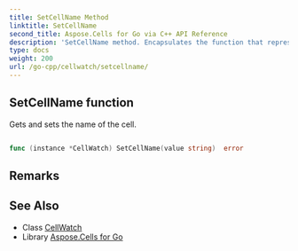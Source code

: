 ```yaml
---
title: SetCellName Method 
linktitle: SetCellName
second_title: Aspose.Cells for Go via C++ API Reference
description: 'SetCellName method. Encapsulates the function that represents setcellname in Go.'
type: docs
weight: 200
url: /go-cpp/cellwatch/setcellname/
---
```


## SetCellName function

Gets and sets the name of the cell.

```go

func (instance *CellWatch) SetCellName(value string)  error

```

## Remarks


## See Also

* Class [CellWatch](../)
* Library [Aspose.Cells for Go](../../)
